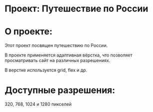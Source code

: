 # Проект: Путешествие по России

# О проекте: 
Этот проект посвящен путешествию по России. 

В проекте применяется адаптивная вёрстка, что позволяет просматривать сайт на различных разрешениях.

В верстке используется grid, flex и др.

# Доступные разрешения: 
320, 768, 1024 и 1280 пикселей



